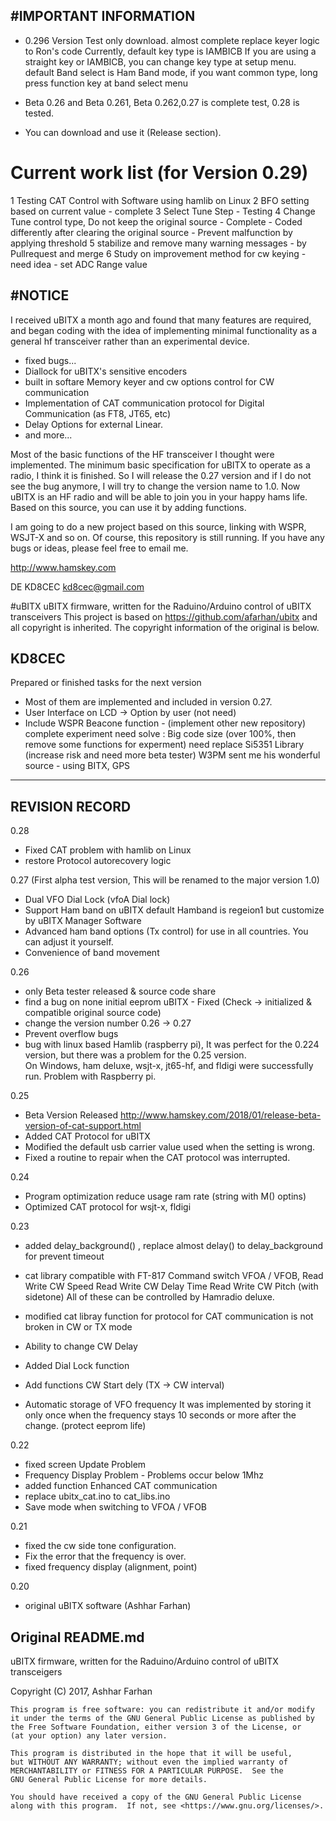 #IMPORTANT INFORMATION
----------------------------------------------------------------------------
- 0.296 Version Test only download. almost complete
  replace keyer logic to Ron's code
  Currently, default key type is IAMBICB
  If you are using a straight key or IAMBICB, you can change key type at setup menu.
  default Band select is Ham Band mode, if you want common type, long press function key at band select menu

- Beta 0.26 and Beta 0.261, Beta 0.262,0.27 is complete test, 0.28 is tested.
- You can download and use it (Release section).

# Current work list (for Version 0.29)
  1 Testing CAT Control with Software using hamlib on Linux
  2 BFO setting based on current value - complete
  3 Select Tune Step - Testing
  4 Change Tune control type, Do not keep the original source - Complete
    - Coded differently after clearing the original source
    - Prevent malfunction by applying threshold
  5 stabilize and remove many warning messages - by Pullrequest and merge
  6 Study on improvement method for cw keying - need idea
    - set ADC Range value

#NOTICE
----------------------------------------------------------------------------
I received uBITX a month ago and found that many features are required, and began coding with the idea of implementing minimal functionality as a general hf transceiver rather than an experimental device.

- fixed bugs...
- Diallock for uBITX's sensitive encoders
- built in softare Memory keyer and cw options control for CW communication
- Implementation of CAT communication protocol for Digital Communication (as FT8, JT65, etc)
- Delay Options for external Linear.
- and more...

Most of the basic functions of the HF transceiver I thought were implemented.
The minimum basic specification for uBITX to operate as a radio, I think it is finished.
So I will release the 0.27 version and if I do not see the bug anymore, I will try to change the version name to 1.0.
Now uBITX is an HF radio and will be able to join you in your happy hams life.
Based on this source, you can use it by adding functions.

I am going to do a new project based on this source, linking with WSPR, WSJT-X and so on.
Of course, this repository is still running. If you have any bugs or ideas, please feel free to email me.

http://www.hamskey.com

DE KD8CEC
kd8cec@gmail.com

#uBITX
uBITX firmware, written for the Raduino/Arduino control of uBITX transceivers
This project is based on https://github.com/afarhan/ubitx and all copyright is inherited.
The copyright information of the original is below.

KD8CEC
----------------------------------------------------------------------------
Prepared or finished tasks for the next version
  - Most of them are implemented and included in version 0.27.
  - User Interface on LCD -> Option by user (not need)
  - Include WSPR Beacone function - (implement other new repository)
    complete experiment
    need solve : Big code size (over 100%, then remove some functions for experment)
                 need replace Si5351 Library (increase risk and need more beta tester)
                 W3PM sent me his wonderful source - using BITX, GPS 
                  
----------------------------------------------------------------------------
## REVISION RECORD
0.28
 - Fixed CAT problem with hamlib on Linux
 - restore Protocol autorecovery logic

0.27 
   (First alpha test version, This will be renamed to the major version 1.0)
 - Dual VFO Dial Lock (vfoA Dial lock)
 - Support Ham band on uBITX
   default Hamband is regeion1 but customize by uBITX Manager Software
 - Advanced ham band options (Tx control) for use in all countries. You can adjust it yourself.   
 - Convenience of band movement

0.26
  - only Beta tester released & source code share
  - find a bug on none initial eeprom uBITX - Fixed (Check -> initialized & compatible original source code)
  - change the version number 0.26 -> 0.27
  - Prevent overflow bugs
  - bug with linux based Hamlib (raspberry pi), It was perfect for the 0.224 version, but there was a problem for the 0.25 version.  
    On Windows, ham deluxe, wsjt-x, jt65-hf, and fldigi were successfully run. Problem with Raspberry pi.

0.25
  - Beta Version Released
    http://www.hamskey.com/2018/01/release-beta-version-of-cat-support.html
  - Added CAT Protocol for uBITX
  - Modified the default usb carrier value used when the setting is wrong.
  - Fixed a routine to repair when the CAT protocol was interrupted.

0.24
  - Program optimization
    reduce usage ram rate (string with M() optins)
  - Optimized CAT protocol for wsjt-x, fldigi

0.23
  - added delay_background() , replace almost delay() to delay_background for prevent timeout
  - cat library compatible with FT-817 Command 
    switch VFOA / VFOB, 
    Read Write CW Speed
    Read Write CW Delay Time
    Read Write CW Pitch (with sidetone)
    All of these can be controlled by Hamradio deluxe.

  - modified cat libray function for protocol for CAT communication is not broken in CW or TX mode
  - Ability to change CW Delay
  - Added Dial Lock function
  - Add functions CW Start dely (TX -> CW interval)
  - Automatic storage of VFO frequency
    It was implemented by storing it only once when the frequency stays 10 seconds or more after the change.
    (protect eeprom life)

  
0.22
  - fixed screen Update Problem
  - Frequency Display Problem - Problems occur below 1Mhz
  - added function Enhanced CAT communication
  - replace ubitx_cat.ino to cat_libs.ino
  - Save mode when switching to VFOA / VFOB


0.21
  - fixed the cw side tone configuration.
  - Fix the error that the frequency is over.
  - fixed frequency display (alignment, point) 


0.20 
  - original uBITX software (Ashhar Farhan)

## Original README.md
uBITX firmware, written for the Raduino/Arduino control of uBITX transceigers

Copyright (C) 2017,  Ashhar Farhan

    This program is free software: you can redistribute it and/or modify
    it under the terms of the GNU General Public License as published by
    the Free Software Foundation, either version 3 of the License, or
    (at your option) any later version.

    This program is distributed in the hope that it will be useful,
    but WITHOUT ANY WARRANTY; without even the implied warranty of
    MERCHANTABILITY or FITNESS FOR A PARTICULAR PURPOSE.  See the
    GNU General Public License for more details.

    You should have received a copy of the GNU General Public License
    along with this program.  If not, see <https://www.gnu.org/licenses/>.
